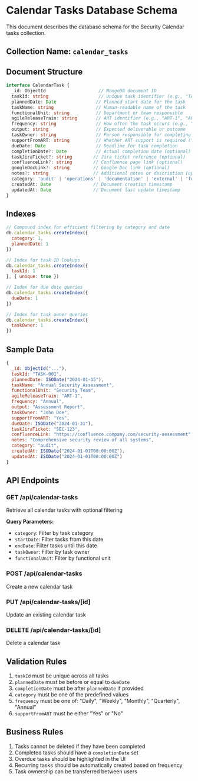 # Calendar Tasks Database Schema

This document describes the database schema for the Security Calendar tasks collection.

## Collection Name: `calendar_tasks`

## Document Structure

```typescript
interface CalendarTask {
  _id: ObjectId                    // MongoDB document ID
  taskId: string                   // Unique task identifier (e.g., "TASK-001")
  plannedDate: Date               // Planned start date for the task
  taskName: string                // Human-readable name of the task
  functionalUnit: string          // Department or team responsible
  agileReleaseTrain: string       // ART identifier (e.g., "ART-1", "ART-2")
  frequency: string               // How often the task occurs (e.g., "Daily", "Weekly", "Monthly", "Quarterly", "Annual")
  output: string                  // Expected deliverable or outcome
  taskOwner: string               // Person responsible for completing the task
  supportFromART: string          // Whether ART support is required ("Yes"/"No")
  dueDate: Date                   // Deadline for task completion
  completionDate?: Date           // Actual completion date (optional)
  taskJiraTicket?: string        // Jira ticket reference (optional)
  confluenceLink?: string        // Confluence page link (optional)
  googleDocLink?: string         // Google Doc link (optional)
  notes?: string                 // Additional notes or description (optional)
  category: 'audit' | 'operations' | 'documentation' | 'external' | 'functional'
  createdAt: Date                // Document creation timestamp
  updatedAt: Date                // Document last update timestamp
}
```

## Indexes

```javascript
// Compound index for efficient filtering by category and date
db.calendar_tasks.createIndex({ 
  category: 1, 
  plannedDate: 1 
})

// Index for task ID lookups
db.calendar_tasks.createIndex({ 
  taskId: 1 
}, { unique: true })

// Index for due date queries
db.calendar_tasks.createIndex({ 
  dueDate: 1 
})

// Index for task owner queries
db.calendar_tasks.createIndex({ 
  taskOwner: 1 
})
```

## Sample Data

```javascript
{
  _id: ObjectId("..."),
  taskId: "TASK-001",
  plannedDate: ISODate("2024-01-15"),
  taskName: "Annual Security Assessment",
  functionalUnit: "Security Team",
  agileReleaseTrain: "ART-1",
  frequency: "Annual",
  output: "Assessment Report",
  taskOwner: "John Doe",
  supportFromART: "Yes",
  dueDate: ISODate("2024-01-31"),
  taskJiraTicket: "SEC-123",
  confluenceLink: "https://confluence.company.com/security-assessment",
  notes: "Comprehensive security review of all systems",
  category: "audit",
  createdAt: ISODate("2024-01-01T00:00:00Z"),
  updatedAt: ISODate("2024-01-01T00:00:00Z")
}
```

## API Endpoints

### GET /api/calendar-tasks
Retrieve all calendar tasks with optional filtering

**Query Parameters:**
- `category`: Filter by task category
- `startDate`: Filter tasks from this date
- `endDate`: Filter tasks until this date
- `taskOwner`: Filter by task owner
- `functionalUnit`: Filter by functional unit

### POST /api/calendar-tasks
Create a new calendar task

### PUT /api/calendar-tasks/[id]
Update an existing calendar task

### DELETE /api/calendar-tasks/[id]
Delete a calendar task

## Validation Rules

1. `taskId` must be unique across all tasks
2. `plannedDate` must be before or equal to `dueDate`
3. `completionDate` must be after `plannedDate` if provided
4. `category` must be one of the predefined values
5. `frequency` must be one of: "Daily", "Weekly", "Monthly", "Quarterly", "Annual"
6. `supportFromART` must be either "Yes" or "No"

## Business Rules

1. Tasks cannot be deleted if they have been completed
2. Completed tasks should have a `completionDate` set
3. Overdue tasks should be highlighted in the UI
4. Recurring tasks should be automatically created based on frequency
5. Task ownership can be transferred between users
